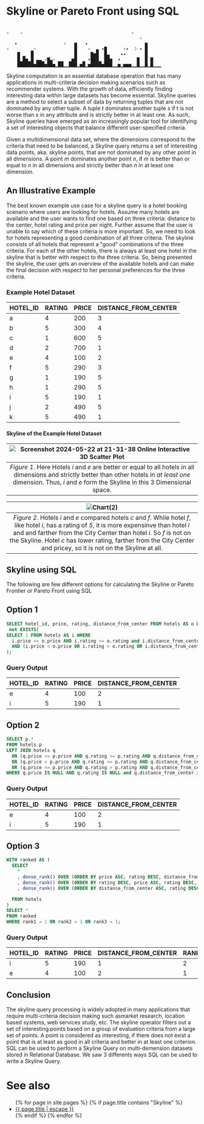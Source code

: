 # Skyline or Pareto Front using SQL

```

✧    ✧                                        ✧ 
                                                 ✧
   ✦                 ✧   ▅   ✦                     ▅     
✧        ▁✧              █    ✧  ▃ ✦▇      ✧✦  ☽ ✦ █     
    ▇ ▁  █               █     ▇▅█  █▃    ✦✦       █     
    █▁█▅▁█ ▃▃▁✧▇▃✧ ▁▁  ▁▅█  ▁ ✦███▁ ██▅  ✦      ▇  █ ▇   
    ██████▅███▅██▅▁██▁▁███▁▅█▁▅████▅███▁▁▅▁▅▅▅▁▁█▁▁█▁█▁▁▁
```
Skyline computation is an essential database operation that has many applications in multi-criteria decision making scenarios such as recommender systems. With the growth of data, efficiently finding interesting data within large datasets has become essential. Skyline queries are a method to select a subset of data by returning tuples that are not dominated by any other tuple. A tuple _t_ dominates another tuple _s_ if t is not worse than _s_ in any attribute and is strictly better in at least one. As such, Skyline queries have emerged as an increasingly popular tool for identifying a set of interesting objects that balance different user-specified criteria.

Given a multidimensional data set, where the dimensions correspond to the criteria that need to be balanced, a Skyline query returns a set of interesting data points, aka. skyline points, that are not dominated by any other point in all dimensions. A point _m_ dominates another point _n_, if _m_ is better than or equal to _n_ in all dimensions and strictly better than _n_ in at least one dimension. 


## An Illustrative Example
The best known example use case for a skyline query is a hotel booking scenario where users are looking for hotels. Assume many hotels are available and the user wants to find one based on three criteria: distance to the center, hotel rating and price per night. Further assume that the user is unable to say which of these criteria is more important. So, we need to look for hotels representing a good combination of all three criteria. The skyline consists of all hotels that represent a "good" combinations of the three criteria. For each of the other hotels, there is always at least one hotel in the skyline that is better with respect to the three criteria. So, being presented the skyline, the user gets an overview of the available hotels and can make the final decision with respect to her personal preferences for the three criteria. 

### Example Hotel Dataset

| HOTEL_ID | RATING | PRICE | DISTANCE_FROM_CENTER |
|----------|--------|-------|----------------------|
| a        | 4      | 200   | 3                    |
| b        | 5      | 300   | 4                    |
| c        | 1      | 600   | 5                    |
| d        | 2      | 700   | 1                    |
| e        | 4      | 100   | 2                    |
| f        | 5      | 290   | 3                    |
| g        | 1      | 190   | 5                    |
| h        | 1      | 290   | 5                    |
| i        | 5      | 190   | 1                    |
| j        | 2      | 490   | 5                    |
| k        | 5      | 490   | 1                    |

#### Skyline of the Example Hotel Dataset

|![Screenshot 2024-05-22 at 21-31-38 Online Interactive 3D Scatter Plot](https://github.com/structured-query-language/structured-query-language.github.io/assets/121721444/0055b866-28ab-49bd-8733-ea76eff77e0b)|
|:--:| 
|*Figure 1*. Here Hotels _i_ and _e_ are better or equal to all hotels in all dimensions and strictly better than other hotels in _at least one_ dimension. Thus, _i_ and _e_ form the Skyline in this 3 Dimensional space.|

|![Chart(2)](https://github.com/structured-query-language/structured-query-language.github.io/assets/121721444/1f9538d0-5568-49c9-9ac0-c371fe1a7430)|
|:-:|
|*Figure 2*. Hotels _i_ and _e_ compared hotels _c_ and _f_. While hotel _f_, like hotel _i_, has a rating of _5_, it is more expensinve than hotel _i_ and and farther from the City Center than hotel _i_. So _f_ is not on the Skyline. Hotel _c_ has lower rating, farther from the City Center and pricey, so it is not on the Skyline at all. |


## Skyline using SQL
The following are few different options for calculating the Skyline or Pareto Frontier or Pareto Front using SQL


## Option 1

```sql
SELECT hotel_id, price, rating, distance_from_center FROM hotels AS o WHERE
 not EXISTS(
SELECT 1 FROM hotels AS i WHERE
  i.price <= o.price AND i.rating >= o.rating and i.distance_from_center <= o.distance_from_center
  AND (i.price < o.price OR i.rating > o.rating OR i.distance_from_center < o.distance_from_center)
);
```

### Query Output

| HOTEL_ID | RATING | PRICE | DISTANCE_FROM_CENTER |
|----------|--------|-------|----------------------|
| e        | 4      | 100   | 2                    |
| i        | 5      | 190   | 1                    |


## Option 2

```sql
SELECT p.*
FROM hotels p
LEFT JOIN hotels q
  ON (q.price <= p.price AND q.rating >= p.rating AND q.distance_from_center < p.distance_from_center)
  OR (q.price < p.price AND q.rating >= p.rating AND q.distance_from_center <= p.distance_from_center)
  OR (q.price <= p.price AND q.rating > p.rating AND q.distance_from_center <= p.distance_from_center)
WHERE q.price IS NULL AND q.rating IS NULL and q.distance_from_center is NULL;
```

### Query Output

| HOTEL_ID | RATING | PRICE | DISTANCE_FROM_CENTER |
|----------|--------|-------|----------------------|
| e        | 4      | 100   | 2                    |
| i        | 5      | 190   | 1                    |

## Option 3

```sql
WITH ranked AS (
  SELECT
    *
    , dense_rank() OVER (ORDER BY price ASC, rating DESC, distance_from_center ASC ) AS rank1
    , dense_rank() OVER (ORDER BY rating DESC, price ASC, rating DESC, distance_from_center ASC ) AS rank2
    , dense_rank() OVER (ORDER BY distance_from_center ASC, rating DESC, price ASC, rating DESC) AS rank3

  FROM hotels
)
SELECT *
FROM ranked
WHERE rank1 = 1 OR rank2 = 1 OR rank3 = 1;
```


### Query Output

| HOTEL_ID | RATING | PRICE | DISTANCE_FROM_CENTER | RANK1 | RANK2 | RANK3 |
|----------|--------|-------|----------------------|-------|-------|-------|
| i        | 5      | 190   | 1                    | 2     | 1     | 1     |
| e        | 4      | 100   | 2                    | 1     | 5     | 4     |


## Conclusion
The skyline query processing is widely adopted in many applications that require multi-criteria decision making such asmarket research, location based systems, web services study, etc. The skyline operator filters out a set of interesting points based on a group of evaluation criteria from a large set of points. A point is considered as interesting, if there does not exist a point that is at least as good in all criteria and better in at least one criterion. SQL can be used to perform a Skyline Query on multi-demension datasets stored in Relational Database. We saw 3 differents ways SQL can be used to write a Skyline Query.


# See also
<ul id="recent-articles">
{% for page in site.pages %}
    {% if page.title contains "Skyline" %}
    <li>
    <a href="{{ page.url | relative_url }}">{{ page.title | escape }}</a>
    </li>
    {% endif %}
{% endfor %}
</ul>

